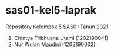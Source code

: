 # sas01-kel5-laprak
Repository Kelompok 5 SAS01 Tahun 2021
1. Chintya Tribhuana Utami (1202190041)
2. Nur Wulan Maudini (1202190002)

